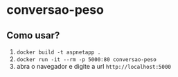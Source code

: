 # conversao-peso

## Como usar?

1. `docker build -t aspnetapp .`
1. `docker run -it --rm -p 5000:80 conversao-peso `
1. abra o navegador e digite a url `http://localhost:5000`
